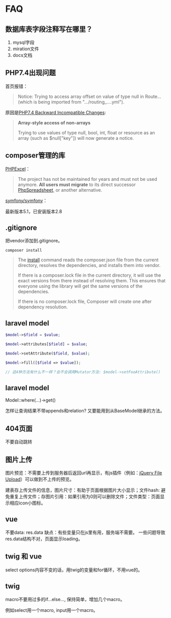 # FAQ

## 数据库表字段注释写在哪里？
1. mysql字段
1. miration文件
1. docs文档

## PHP7.4出现问题
首页报错：
> Notice: Trying to access array offset on value of type null in Route... (which is being imported from ".../routing_....yml").

原因是[PHP7.4 Backward Incompatible Changes](https://www.php.net/manual/de/migration74.incompatible.php#migration74.incompatible.core.non-array-access):
> **Array-style access of non-arrays**
>
>Trying to use values of type null, bool, int, float or resource as an array (such as $null["key"]) will now generate a notice.

## composer管理的库
[PHPExcel](https://github.com/PHPOffice/PHPExcel)：
> The project has not be maintained for years and must not be used anymore. **All users must migrate** to its direct successor [PhpSpreadsheet](https://github.com/PHPOffice/PhpSpreadsheet), or another alternative.

[symfony/symfony](https://packagist.org/packages/symfony/symfony)：

最新版本5.1，已安装版本2.8

## .gitignore
把vendor添加到.gitignore。
```shell
composer install
```
>The [install](https://getcomposer.org/doc/03-cli.md#install-i) command reads the composer.json file from the current directory, resolves the dependencies, and installs them into vendor.
>
>If there is a composer.lock file in the current directory, it will use the exact versions from there instead of resolving them. This ensures that everyone using the library will get the same versions of the dependencies.
>
>If there is no composer.lock file, Composer will create one after dependency resolution.


## laravel model
```php
$model->$field = $value;

$model->attributes[$field] = $value;

$model->setAttribute($field, $value);

$model->fill([$field => $value]);

// 这4种方法有什么不一样？会不会调用Mutator方法: $model->setFooAttribute()
```

## laravel model
Model::where(...)->get()

怎样让查询结果不带appends和relation? 又要能用到从BaseModel继承的方法。

## 404页面
不要自动跳转

## 图片上传
图片预览：不需要上传到服务器后返回url再显示，有js插件（例如：[jQuery File Upload](https://blueimp.github.io/jQuery-File-Upload/)）可以做到不上传的预览。

建表存上传文件的信息，图片尺寸：有助于页面根据图片大小显示；文件hash: 避免重复上传文件；存图片引用：如果引用为0则可以删除文件；文件类型：页面显示相应icon小图标。

## vue
不要data: res.data
缺点：有些变量只在js里有用，服务端不需要。
      一些问题导致res.data结构不对，页面显示loading。

## twig 和 vue
select options内容不变的话，用twig的变量和for循环，不用vue的。

## twig
macro不要用过多的if...else..., 保持简单，增加几个macro。

例如select用一个macro, input用一个macro。